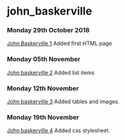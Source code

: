 # john_baskerville

### Monday 29th October 2018

[John Baskerville 1](https://ailsiseburns.github.io/john_baskerville/baskerville1) Added first HTML page 
 
### Monday 05th November 
 
 [John baskerville 2](https://ailsiseburns.github.io/john_baskerville/baskerville2)
 Added list items 
 
 ### Monday 12th November
 
  [John baskerville 3]( https://ailsiseburns.github.io/john_baskerville/baskerville3.html)
 Added tables and images.
 
 ### Monday 19th November
 
  [John baskerville 4]( https://ailsiseburns.github.io/john_baskerville/baskerville4.html)
 Added css stylesheet.